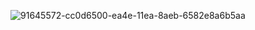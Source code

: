 ![91645572-cc0d6500-ea4e-11ea-8aeb-6582e8a6b5aa](https://user-images.githubusercontent.com/61381949/98044859-3b794980-1e30-11eb-8be0-49696cec9faa.png)
